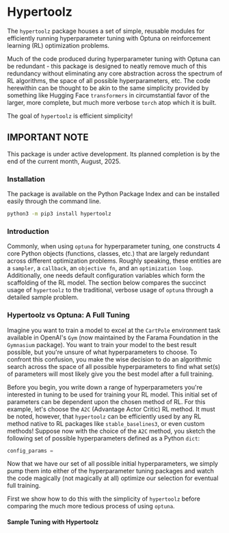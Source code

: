 # Hypertoolz

The `hypertoolz` package houses a set of simple, reusable modules for efficiently running hyperparameter tuning with Optuna on reinforcement learning (RL) optimization problems. 

Much of the code produced during hyperparameter tuning with Optuna can be redundant - this package is designed to neatly remove much of this redundancy without eliminating any core abstraction across the spectrum of RL algorithms, the space of all possible hyperparameters, etc. The code herewithin can be thought to be akin to the same simplicity provided by something like Hugging Face `transformers` in circumstantial favor of the larger, more complete, but much more verbose `torch` atop which it is built.

The goal of `hypertoolz` is efficient simplicity!

## IMPORTANT NOTE

This package is under active development. Its planned completion is by the end of the current month, August, 2025.

### Installation

The package is available on the Python Package Index and can be installed easily through the command line.

```bash
python3 -m pip3 install hypertoolz
```



### Introduction

Commonly, when using `optuna` for hyperparameter tuning, one constructs 4 core Python objects (functions, classes, etc.) that are largely redundant across different optimization problems. Roughly speaking, these entities are a `sampler`, a `callback`, an `objective fn`, and an `optimization loop`. Additionally, one needs default configuration variables which form the scaffolding of the RL model. The section below compares the succinct usage of `hypertoolz` to the traditional, verbose usage of `optuna` through a detailed sample problem.


### Hypertoolz vs Optuna: A Full Tuning

Imagine you want to train a model to excel at the `CartPole` environment task available in OpenAI's `Gym` (now maintained by the Farama Foundation in the `Gymnasium` package). You want to train your model to the best result possible, but you're unsure of what hyperparameters to choose. To confront this confusion, you make the wise decision to do an algorithmic search across the space of all possible hyperparameters to find what set(s) of parameters will most likely give you the best model after a full training.

Before you begin, you write down a range of hyperparameters you're interested in tuning to be used for training your RL model. This initial set of parameters can be dependent upon the chosen method of RL. For this example, let's choose the `A2C` (Advantage Actor Critic) RL method. It must be noted, however, that `hypertoolz` can be efficiently used by any RL method native to RL packages like `stable_baselines3`, or even custom methods! Suppose now with the choice of the `A2C` method, you sketch the following set of possible hyperparameters defined as a Python `dict`:
    
```python
config_params = 
```

Now that we have our set of all possible initial hyperparameters, we simply pump them into either of the hyperparameter tuning packages and watch the code magically (not magically at all) optimize our selection for eventual full training. 

First we show how to do this with the simplicity of `hypertoolz` before comparing the much more tedious process of using `optuna`.

#### Sample Tuning with Hypertoolz

